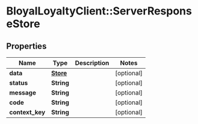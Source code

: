 # BloyalLoyaltyClient::ServerResponseStore

## Properties
Name | Type | Description | Notes
------------ | ------------- | ------------- | -------------
**data** | [**Store**](Store.md) |  | [optional] 
**status** | **String** |  | [optional] 
**message** | **String** |  | [optional] 
**code** | **String** |  | [optional] 
**context_key** | **String** |  | [optional] 

